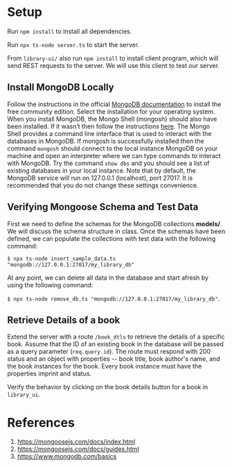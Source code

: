 # Setup

Run `npm install` to install all dependencies.

Run `npx ts-node server.ts` to start the server.

From `library-ui/` also run `npm install` to install client program, which will send REST requests to the server. We will use this client to test our server.

## Install MongoDB Locally

Follow the instructions in the official [MongoDB documentation](https://www.mongodb.com/docs/manual/administration/install-community/) to install the free community edition. Select the installation for your operating system. When you install MongoDB, the Mongo Shell (mongosh) should also have been installed. If it wasn’t then follow the instructions [here](https://www.mongodb.com/docs/mongodb-shell/install/#std-label-mdb-shell-install). The Mongo Shell provides a command line interface that is used to interact with the databases in MongoDB. If mongosh is successfully installed then the command `mongosh` should connect to the local instance MongoDB on your machine and open an interpreter where we can type commands to interact with MongoDB. Try the command `show dbs` and you should see a list of existing databases in your local instance. Note that by default, the MongoDB service will run on 127.0.0.1 (localhost), port 27017. It is recommended that you do not change these settings convenience.

## Verifying Mongoose Schema and Test Data

First we need to define the schemas for the MongoDB collections **models/**. We will discuss the schema structure in class. Once the schemas have been defined, we can populate the collections with test data with the following command:

`$ npx ts-node insert_sample_data.ts "mongodb://127.0.0.1:27017/my_library_db"`

At any point, we can delete all data in the database and start afresh by using the following command:

`$ npx ts-node remove_db.ts "mongodb://127.0.0.1:27017/my_library_db"`.

## Retrieve Details of a book

Extend the server with a route `/book_dtls` to retrieve the details
of a specific book. Assume that the ID of an existing book in the database will be passed as a query parameter (`req.query.id`). The route
must respond with 200 status and an object with properties -- book title,
book author's name, and the book instances for the book. Every book instance must have the properties imprint and status. 

Verify the behavior by clicking on the book details button for a book in
`library_ui`.

# References

1. https://mongoosejs.com/docs/index.html
2. https://mongoosejs.com/docs/guides.html
3. https://www.mongodb.com/basics